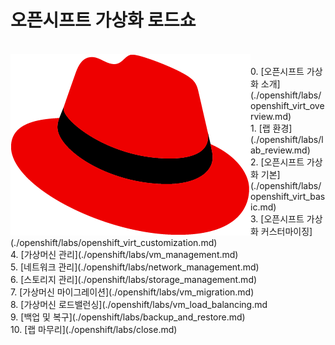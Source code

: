 # 오픈시프트 가상화 로드쇼
<br>
<img align="left" src="./common-images/Logo-Red_Hat-Hat_icon-Standard-RGB.png" title="100px" alt="안녕"> <br>
0. [오픈시프트 가상화 소개](./openshift/labs/openshift_virt_overview.md) <br>
1. [랩 환경](./openshift/labs/lab_review.md) <br>
2. [오픈시프트 가상화 기본](./openshift/labs/openshift_virt_basic.md) <br>
3. [오픈시프트 가상화 커스터마이징](./openshift/labs/openshift_virt_customization.md) <br>
4. [가상머신 관리](./openshift/labs/vm_management.md) <br>
5. [네트워크 관리](./openshift/labs/network_management.md) <br>
6. [스토리지 관리](./openshift/labs/storage_management.md) <br>
7. [가상머신 마이그레이션](./openshift/labs/vm_migration.md) <br>
8. [가상머신 로드밸런싱](./openshift/labs/vm_load_balancing.md <br>
9. [백업 및 복구](./openshift/labs/backup_and_restore.md) <br>
10. [랩 마무리](./openshift/labs/close.md) <br>
